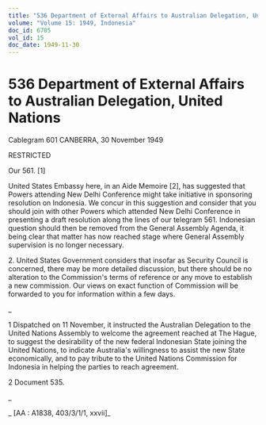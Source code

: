 ```yaml
---
title: "536 Department of External Affairs to Australian Delegation, United Nations"
volume: "Volume 15: 1949, Indonesia"
doc_id: 6705
vol_id: 15
doc_date: 1949-11-30
---
```


# 536 Department of External Affairs to Australian Delegation, United Nations

Cablegram 601 CANBERRA, 30 November 1949

RESTRICTED

Our 561. [1]

United States Embassy here, in an Aide Memoire [2], has suggested that Powers attending New Delhi Conference might take initiative in sponsoring resolution on Indonesia. We concur in this suggestion and consider that you should join with other Powers which attended New Delhi Conference in presenting a draft resolution along the lines of our telegram 561. Indonesian question should then be removed from the General Assembly Agenda, it being clear that matter has now reached stage where General Assembly supervision is no longer necessary.

2\. United States Government considers that insofar as Security Council is concerned, there may be more detailed discussion, but there should be no alteration to the Commission's terms of reference or any move to establish a new commission. Our views on exact function of Commission will be forwarded to you for information within a few days.

_

1 Dispatched on 11 November, it instructed the Australian Delegation to the United Nations Assembly to welcome the agreement reached at The Hague, to suggest the desirability of the new federal Indonesian State joining the United Nations, to indicate Australia's willingness to assist the new State economically, and to pay tribute to the United Nations Commission for Indonesia in helping the parties to reach agreement.

2 Document 535.

_

_ [AA : A1838, 403/3/1/1, xxvii]_
